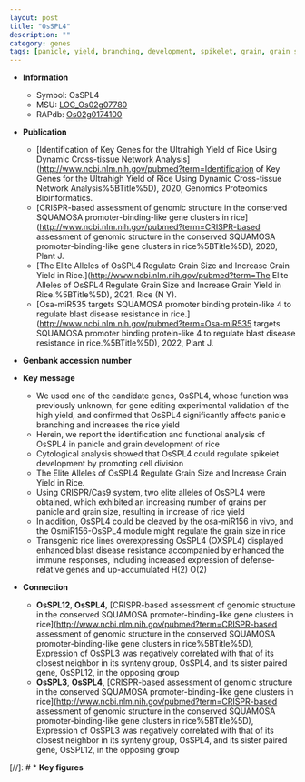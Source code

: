 ```yaml
---
layout: post
title: "OsSPL4"
description: ""
category: genes
tags: [panicle, yield, branching, development, spikelet, grain, grain size, grains per panicle, grain yield, cell division, spikelet development, resistance, disease, disease resistance, blast, immune response, blast disease]
---
```


* **Information**  
    + Symbol: OsSPL4  
    + MSU: [LOC_Os02g07780](http://rice.uga.edu/cgi-bin/ORF_infopage.cgi?orf=LOC_Os02g07780)  
    + RAPdb: [Os02g0174100](https://rapdb.dna.affrc.go.jp/locus/?name=Os02g0174100)  

* **Publication**  
    + [Identification of Key Genes for the Ultrahigh Yield of Rice Using Dynamic Cross-tissue Network Analysis](http://www.ncbi.nlm.nih.gov/pubmed?term=Identification of Key Genes for the Ultrahigh Yield of Rice Using Dynamic Cross-tissue Network Analysis%5BTitle%5D), 2020, Genomics Proteomics Bioinformatics.
    + [CRISPR-based assessment of genomic structure in the conserved SQUAMOSA promoter-binding-like gene clusters in rice](http://www.ncbi.nlm.nih.gov/pubmed?term=CRISPR-based assessment of genomic structure in the conserved SQUAMOSA promoter-binding-like gene clusters in rice%5BTitle%5D), 2020, Plant J.
    + [The Elite Alleles of OsSPL4 Regulate Grain Size and Increase Grain Yield in Rice.](http://www.ncbi.nlm.nih.gov/pubmed?term=The Elite Alleles of OsSPL4 Regulate Grain Size and Increase Grain Yield in Rice.%5BTitle%5D), 2021, Rice (N Y).
    + [Osa-miR535 targets SQUAMOSA promoter binding protein-like 4 to regulate blast disease resistance in rice.](http://www.ncbi.nlm.nih.gov/pubmed?term=Osa-miR535 targets SQUAMOSA promoter binding protein-like 4 to regulate blast disease resistance in rice.%5BTitle%5D), 2022, Plant J.

* **Genbank accession number**  

* **Key message**  
    + We used one of the candidate genes, OsSPL4, whose function was previously unknown, for gene editing experimental validation of the high yield, and confirmed that OsSPL4 significantly affects panicle branching and increases the rice yield
    + Herein, we report the identification and functional analysis of OsSPL4 in panicle and grain development of rice
    + Cytological analysis showed that OsSPL4 could regulate spikelet development by promoting cell division
    + The Elite Alleles of OsSPL4 Regulate Grain Size and Increase Grain Yield in Rice.
    + Using CRISPR/Cas9 system, two elite alleles of OsSPL4 were obtained, which exhibited an increasing number of grains per panicle and grain size, resulting in increase of rice yield
    + In addition, OsSPL4 could be cleaved by the osa-miR156 in vivo, and the OsmiR156-OsSPL4 module might regulate the grain size in rice
    + Transgenic rice lines overexpressing OsSPL4 (OXSPL4) displayed enhanced blast disease resistance accompanied by enhanced the immune responses, including increased expression of defense-relative genes and up-accumulated H(2) O(2)

* **Connection**  
    + __OsSPL12__, __OsSPL4__, [CRISPR-based assessment of genomic structure in the conserved SQUAMOSA promoter-binding-like gene clusters in rice](http://www.ncbi.nlm.nih.gov/pubmed?term=CRISPR-based assessment of genomic structure in the conserved SQUAMOSA promoter-binding-like gene clusters in rice%5BTitle%5D),  Expression of OsSPL3 was negatively correlated with that of its closest neighbor in its synteny group, OsSPL4, and its sister paired gene, OsSPL12, in the opposing group
    + __OsSPL3__, __OsSPL4__, [CRISPR-based assessment of genomic structure in the conserved SQUAMOSA promoter-binding-like gene clusters in rice](http://www.ncbi.nlm.nih.gov/pubmed?term=CRISPR-based assessment of genomic structure in the conserved SQUAMOSA promoter-binding-like gene clusters in rice%5BTitle%5D),  Expression of OsSPL3 was negatively correlated with that of its closest neighbor in its synteny group, OsSPL4, and its sister paired gene, OsSPL12, in the opposing group

[//]: # * **Key figures**  


